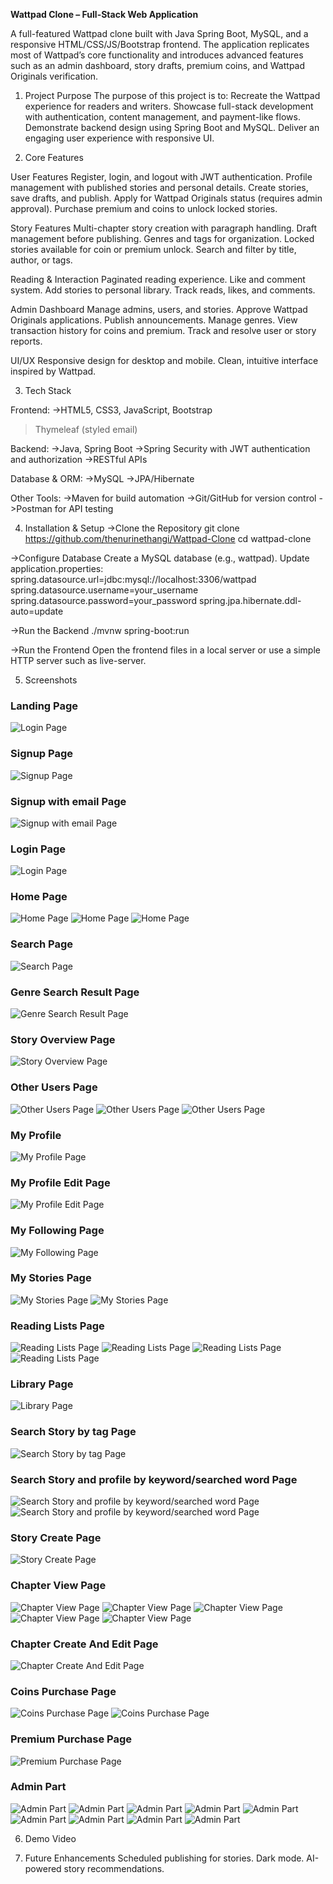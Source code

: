 **Wattpad Clone – Full-Stack Web Application**

A full-featured Wattpad clone built with Java Spring Boot, MySQL, and a responsive HTML/CSS/JS/Bootstrap frontend.
The application replicates most of Wattpad’s core functionality and introduces advanced features such as an admin dashboard, story drafts, premium coins, and Wattpad Originals verification.

1. Project Purpose
The purpose of this project is to:
Recreate the Wattpad experience for readers and writers.
Showcase full-stack development with authentication, content management, and payment-like flows.
Demonstrate backend design using Spring Boot and MySQL.
Deliver an engaging user experience with responsive UI.

2. Core Features

User Features
Register, login, and logout with JWT authentication.
Profile management with published stories and personal details.
Create stories, save drafts, and publish.
Apply for Wattpad Originals status (requires admin approval).
Purchase premium and coins to unlock locked stories.

Story Features
Multi-chapter story creation with paragraph handling.
Draft management before publishing.
Genres and tags for organization.
Locked stories available for coin or premium unlock.
Search and filter by title, author, or tags.

Reading & Interaction
Paginated reading experience.
Like and comment system.
Add stories to personal library.
Track reads, likes, and comments.

Admin Dashboard
Manage admins, users, and stories.
Approve Wattpad Originals applications.
Publish announcements.
Manage genres.
View transaction history for coins and premium.
Track and resolve user or story reports.

UI/UX
Responsive design for desktop and mobile.
Clean, intuitive interface inspired by Wattpad.

3. Tech Stack

Frontend:
->HTML5, CSS3, JavaScript, Bootstrap
>Thymeleaf (styled email)

Backend:
->Java, Spring Boot
->Spring Security with JWT authentication and authorization
->RESTful APIs

Database & ORM:
->MySQL
->JPA/Hibernate

Other Tools:
->Maven for build automation
->Git/GitHub for version control
->Postman for API testing

4. Installation & Setup
->Clone the Repository
git clone https://github.com/thenurinethangi/Wattpad-Clone
cd wattpad-clone

->Configure Database
Create a MySQL database (e.g., wattpad).
Update application.properties:
spring.datasource.url=jdbc:mysql://localhost:3306/wattpad
spring.datasource.username=your_username
spring.datasource.password=your_password
spring.jpa.hibernate.ddl-auto=update

->Run the Backend
./mvnw spring-boot:run

->Run the Frontend
Open the frontend files in a local server or use a simple HTTP server such as live-server.

5. Screenshots

### Landing Page
![Login Page](screenshots/landing.png)

### Signup Page
![Signup Page](screenshots/signup.png)

### Signup with email Page
![Signup with email Page](screenshots/signup-with-email.png)

### Login Page
![Login Page](screenshots/login.png)

### Home Page
![Home Page](screenshots/home1.png)
![Home Page](screenshots/home2.png)
![Home Page](screenshots/home3.png)

### Search Page
![Search Page](screenshots/search-page.png)

### Genre Search Result Page
![Genre Search Result Page](screenshots/genre-search-result-page.png)

### Story Overview Page
![Story Overview Page](screenshots/story-overview.png)

### Other Users Page
![Other Users Page](screenshots/other-user-page-1.png)
![Other Users Page](screenshots/other-user-page-2.png)
![Other Users Page](screenshots/other-user-page-3.png)

### My Profile
![My Profile Page](screenshots/my-profile.png)

### My Profile Edit Page
![My Profile Edit Page](screenshots/my-profile-edit.png)

### My Following Page
![My Following Page](screenshots/my-following-page.png)

### My Stories Page
![My Stories Page](screenshots/my-stories-1.png)
![My Stories Page](screenshots/my-stories-2.png)

### Reading Lists Page
![Reading Lists Page](screenshots/rdl-1.png)
![Reading Lists Page](screenshots/rdl-2.png)
![Reading Lists Page](screenshots/rdl-3.png)
![Reading Lists Page](screenshots/rdl-4.png)

### Library Page
![Library Page](screenshots/library.png)

### Search Story by tag Page
![Search Story by tag Page](screenshots/tag-page.png)

### Search Story and profile by keyword/searched word Page
![Search Story and profile by keyword/searched word Page](screenshots/search-by-key-1.png)
![Search Story and profile by keyword/searched word Page](screenshots/search-by-key-2.png)

### Story Create Page
![Story Create Page](screenshots/story-create-page.png)

### Chapter View Page
![Chapter View Page](screenshots/chapter-view-1.png)
![Chapter View Page](screenshots/chapter-view-2.png)
![Chapter View Page](screenshots/chapter-view-3.png)
![Chapter View Page](screenshots/chapter-view-4.png)
![Chapter View Page](screenshots/chapter-view-5.png)

### Chapter Create And Edit Page
![Chapter Create And Edit Page](screenshots/chap-edit.png)

### Coins Purchase Page
![Coins Purchase Page](screenshots/coin-page-1.png)
![Coins Purchase Page](screenshots/coin-page-2.png)

### Premium Purchase Page
![Premium Purchase Page](screenshots/premium-1.png)

### Admin Part
![Admin Part](screenshots/admin-1.png)
![Admin Part](screenshots/admin-2.png)
![Admin Part](screenshots/admin-3.png)
![Admin Part](screenshots/admin-4.png)
![Admin Part](screenshots/admin-5.png)
![Admin Part](screenshots/admin-6.png)
![Admin Part](screenshots/admin-7.png)
![Admin Part](screenshots/admin-8.png)
![Admin Part](screenshots/admin-9.png)

6. Demo Video


7. Future Enhancements
Scheduled publishing for stories.
Dark mode.
AI-powered story recommendations.